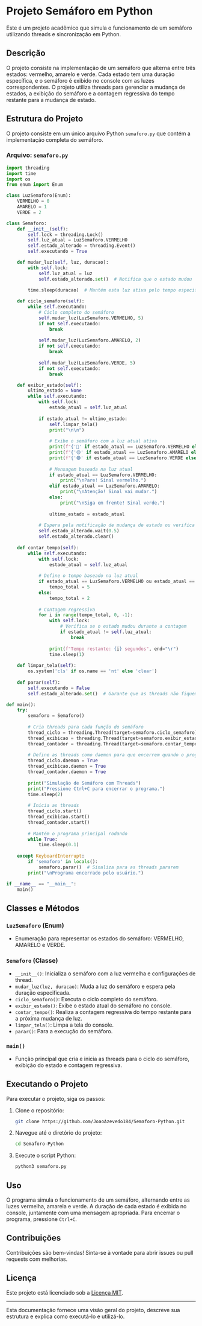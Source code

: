 # Projeto Semáforo em Python

Este é um projeto acadêmico que simula o funcionamento de um semáforo utilizando threads e sincronização em Python.

## Descrição

O projeto consiste na implementação de um semáforo que alterna entre três estados: vermelho, amarelo e verde. Cada estado tem uma duração específica, e o semáforo é exibido no console com as luzes correspondentes. O projeto utiliza threads para gerenciar a mudança de estados, a exibição do semáforo e a contagem regressiva do tempo restante para a mudança de estado.

## Estrutura do Projeto

O projeto consiste em um único arquivo Python `semaforo.py` que contém a implementação completa do semáforo.

### Arquivo: `semaforo.py`

```python
import threading
import time
import os
from enum import Enum

class LuzSemaforo(Enum):
    VERMELHO = 0
    AMARELO = 1
    VERDE = 2

class Semaforo:
    def __init__(self):
        self.lock = threading.Lock()
        self.luz_atual = LuzSemaforo.VERMELHO
        self.estado_alterado = threading.Event()
        self.executando = True

    def mudar_luz(self, luz, duracao):
        with self.lock:
            self.luz_atual = luz
            self.estado_alterado.set()  # Notifica que o estado mudou
            
        time.sleep(duracao)  # Mantém esta luz ativa pelo tempo especificado

    def ciclo_semaforo(self):
        while self.executando:
            # Ciclo completo do semáforo
            self.mudar_luz(LuzSemaforo.VERMELHO, 5)
            if not self.executando:
                break
                
            self.mudar_luz(LuzSemaforo.AMARELO, 2)
            if not self.executando:
                break
                
            self.mudar_luz(LuzSemaforo.VERDE, 5)
            if not self.executando:
                break

    def exibir_estado(self):
        ultimo_estado = None
        while self.executando:
            with self.lock:
                estado_atual = self.luz_atual
                
            if estado_atual != ultimo_estado:
                self.limpar_tela()
                print("\n\n")
                
                # Exibe o semáforo com a luz atual ativa
                print(f"{'🔴' if estado_atual == LuzSemaforo.VERMELHO else '⚫'} VERMELHO")
                print(f"{'🟡' if estado_atual == LuzSemaforo.AMARELO else '⚫'} AMARELO")
                print(f"{'🟢' if estado_atual == LuzSemaforo.VERDE else '⚫'} VERDE")
                
                # Mensagem baseada na luz atual
                if estado_atual == LuzSemaforo.VERMELHO:
                    print("\nPare! Sinal vermelho.")
                elif estado_atual == LuzSemaforo.AMARELO:
                    print("\nAtenção! Sinal vai mudar.")
                else:
                    print("\nSiga em frente! Sinal verde.")
                    
                ultimo_estado = estado_atual
                
            # Espera pela notificação de mudança de estado ou verifica a cada 0.5 segundos
            self.estado_alterado.wait(0.5)
            self.estado_alterado.clear()
    
    def contar_tempo(self):
        while self.executando:
            with self.lock:
                estado_atual = self.luz_atual
                
            # Define o tempo baseado na luz atual
            if estado_atual == LuzSemaforo.VERMELHO ou estado_atual == LuzSemaforo.VERDE:
                tempo_total = 5
            else:
                tempo_total = 2
                
            # Contagem regressiva
            for i in range(tempo_total, 0, -1):
                with self.lock:
                    # Verifica se o estado mudou durante a contagem
                    if estado_atual != self.luz_atual:
                        break
                        
                print(f"Tempo restante: {i} segundos", end="\r")
                time.sleep(1)
            
    def limpar_tela(self):
        os.system('cls' if os.name == 'nt' else 'clear')
        
    def parar(self):
        self.executando = False
        self.estado_alterado.set()  # Garante que as threads não fiquem bloqueadas

def main():
    try:
        semaforo = Semaforo()
        
        # Cria threads para cada função do semáforo
        thread_ciclo = threading.Thread(target=semaforo.ciclo_semaforo)
        thread_exibicao = threading.Thread(target=semaforo.exibir_estado)
        thread_contador = threading.Thread(target=semaforo.contar_tempo)
        
        # Define as threads como daemon para que encerrem quando o programa principal encerrar
        thread_ciclo.daemon = True
        thread_exibicao.daemon = True
        thread_contador.daemon = True
        
        print("Simulação de Semáforo com Threads")
        print("Pressione Ctrl+C para encerrar o programa.")
        time.sleep(2)
        
        # Inicia as threads
        thread_ciclo.start()
        thread_exibicao.start()
        thread_contador.start()
        
        # Mantém o programa principal rodando
        while True:
            time.sleep(0.1)
            
    except KeyboardInterrupt:
        if 'semaforo' in locals():
            semaforo.parar()  # Sinaliza para as threads pararem
        print("\nPrograma encerrado pelo usuário.")

if __name__ == "__main__":
    main()
```

## Classes e Métodos

### `LuzSemaforo` (Enum)
- Enumeração para representar os estados do semáforo: VERMELHO, AMARELO e VERDE.

### `Semaforo` (Classe)
- `__init__()`: Inicializa o semáforo com a luz vermelha e configurações de thread.
- `mudar_luz(luz, duracao)`: Muda a luz do semáforo e espera pela duração especificada.
- `ciclo_semaforo()`: Executa o ciclo completo do semáforo.
- `exibir_estado()`: Exibe o estado atual do semáforo no console.
- `contar_tempo()`: Realiza a contagem regressiva do tempo restante para a próxima mudança de luz.
- `limpar_tela()`: Limpa a tela do console.
- `parar()`: Para a execução do semáforo.

### `main()`
- Função principal que cria e inicia as threads para o ciclo do semáforo, exibição do estado e contagem regressiva.

## Executando o Projeto

Para executar o projeto, siga os passos:

1. Clone o repositório:
   ```bash
   git clone https://github.com/JoaoAzevedo184/Semaforo-Python.git
   ```
2. Navegue até o diretório do projeto:
   ```bash
   cd Semaforo-Python
   ```
3. Execute o script Python:
   ```bash
   python3 semaforo.py
   ```

## Uso

O programa simula o funcionamento de um semáforo, alternando entre as luzes vermelha, amarela e verde. A duração de cada estado é exibida no console, juntamente com uma mensagem apropriada. Para encerrar o programa, pressione `Ctrl+C`.

## Contribuições

Contribuições são bem-vindas! Sinta-se à vontade para abrir issues ou pull requests com melhorias.

## Licença

Este projeto está licenciado sob a [Licença MIT](LICENSE).

---

Esta documentação fornece uma visão geral do projeto, descreve sua estrutura e explica como executá-lo e utilizá-lo.
